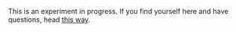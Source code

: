 This is an experiment in progress. If you find yourself here and have questions, head [this way](https://github.com/shiftyp/ts-turbo/discussions/12).
